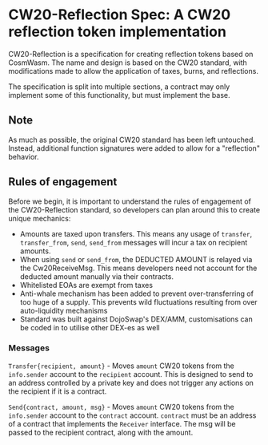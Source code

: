 # CW20-Reflection Spec: A CW20 reflection token implementation

CW20-Reflection is a specification for creating reflection tokens based on CosmWasm.
The name and design is based on the CW20 standard, with modifications made to allow the application of taxes, burns, and reflections.

The specification is split into multiple sections, a contract may only
implement some of this functionality, but must implement the base.

## Note

As much as possible, the original CW20 standard has been left untouched. Instead, additional function signatures were added to allow for a "reflection" behavior.

## Rules of engagement

Before we begin, it is important to understand the rules of engagement of the CW20-Reflection standard, so developers can plan around this to create unique mechanics:

- Amounts are taxed upon transfers. This means any usage of `transfer`, `transfer_from`, `send`, `send_from` messages will incur a tax on recipient amounts.
- When using `send` or `send_from`, the DEDUCTED AMOUNT is relayed via the Cw20ReceiveMsg. This means developers need not account for the deducted amount manually via their contracts.
- Whitelisted EOAs are exempt from taxes
- Anti-whale mechanism has been added to prevent over-transferring of too huge of a supply. This prevents wild fluctuations resulting from over auto-liquidity mechanisms
- Standard was built against DojoSwap's DEX/AMM, customisations can be coded in to utilise other DEX-es as well

### Messages

`Transfer{recipient, amount}` - Moves `amount` CW20 tokens from the `info.sender` account to the `recipient` account. This is designed to send to an address controlled by a private key and does not trigger any actions on the recipient if it is a contract.

`Send{contract, amount, msg}` - Moves `amount` CW20 tokens from the `info.sender` account to the `contract` account. `contract` must be an address of a contract that implements the `Receiver` interface. The msg will be passed to the recipient contract, along with the amount.
